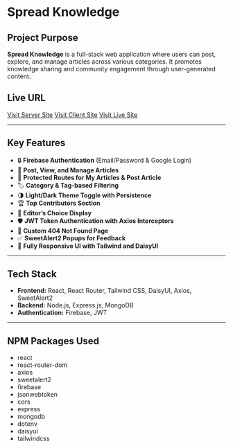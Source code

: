 # Spread Knowledge

## Project Purpose
**Spread Knowledge** is a full-stack web application where users can post, explore, and manage articles across various categories. It promotes knowledge sharing and community engagement through user-generated content.

## Live URL
[Visit  Server Site](https://github.com/Programming-Hero-Web-Course4/b11a11-server-side-rubel6610)
[Visit  Client Site](https://github.com/Programming-Hero-Web-Course4/b11a11-client-side-rubel6610)
[Visit  Live Site](https://knowledge-spread.netlify.app)

---

## Key Features
- 🔒 **Firebase Authentication** (Email/Password & Google Login)
- 📝 **Post, View, and Manage Articles**
- 🔐 **Protected Routes for My Articles & Post Article**
- 🏷️ **Category & Tag-based Filtering**
- 🌗 **Light/Dark Theme Toggle with Persistence**
- 🏆 **Top Contributors Section**
- 🎯 **Editor’s Choice Display**
- 🛡️ **JWT Token Authentication with Axios Interceptors**
- 🚫 **Custom 404 Not Found Page**
- ✅ **SweetAlert2 Popups for Feedback**
- 📱 **Fully Responsive UI with Tailwind and DaisyUI**

---

## Tech Stack
- **Frontend:** React, React Router, Tailwind CSS, DaisyUI, Axios, SweetAlert2
- **Backend:** Node.js, Express.js, MongoDB
- **Authentication:** Firebase, JWT

---

## NPM Packages Used
- react
- react-router-dom
- axios
- sweetalert2
- firebase
- jsonwebtoken
- cors
- express
- mongodb
- dotenv
- daisyui
- tailwindcss
